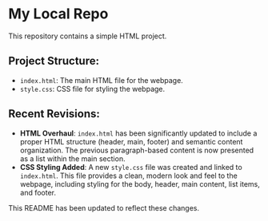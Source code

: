 # My Local Repo

This repository contains a simple HTML project.

## Project Structure:
- `index.html`: The main HTML file for the webpage.
- `style.css`: CSS file for styling the webpage.

## Recent Revisions:
- **HTML Overhaul**: `index.html` has been significantly updated to include a proper HTML structure (header, main, footer) and semantic content organization. The previous paragraph-based content is now presented as a list within the main section.
- **CSS Styling Added**: A new `style.css` file was created and linked to `index.html`. This file provides a clean, modern look and feel to the webpage, including styling for the body, header, main content, list items, and footer.

This README has been updated to reflect these changes.